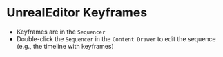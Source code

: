 # UnrealEditor Keyframes

- Keyframes are in the `Sequencer`
- Double-click the `Sequencer` in the `Content Drawer` to edit the sequence (e.g., the timeline with keyframes)
